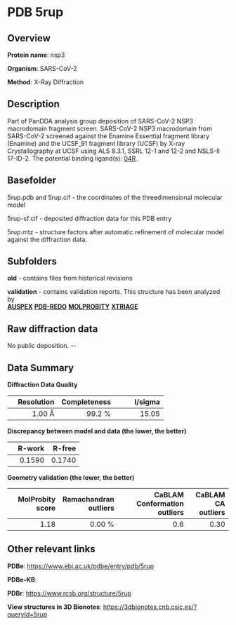 # PDB 5rup

## Overview

**Protein name**: nsp3

**Organism**: SARS-CoV-2

**Method**: X-Ray Diffraction

## Description

Part of PanDDA analysis group deposition of SARS-CoV-2 NSP3 macrodomain fragment screen. SARS-CoV-2 NSP3 macrodomain from SARS-CoV-2 screened against the Enamine Essential fragment library (Enamine) and the UCSF_91 fragment library (UCSF) by X-ray Crystallography at UCSF using ALS 8.3.1, SSRL 12-1 and 12-2 and NSLS-II 17-ID-2. The potential binding ligand(s): [04R](https://www.rcsb.org/ligand/04R).

## Basefolder

5rup.pdb and 5rup.cif - the coordinates of the threedimensional molecular model

5rup-sf.cif - deposited diffraction data for this PDB entry

5rup.mtz - structure factors after automatic refinement of molecular model against the diffraction data.

## Subfolders



**old** - contains files from historical revisions

**validation** - contains validation reports. This structure has been analyzed by <br>[**AUSPEX**](https://github.com/thorn-lab/coronavirus_structural_task_force/tree/master/pdb/nsp3/SARS-CoV-2/5rup/validation/auspex) [**PDB-REDO**](https://github.com/thorn-lab/coronavirus_structural_task_force/tree/master/pdb/nsp3/SARS-CoV-2/5rup/validation/pdb-redo) [**MOLPROBITY**](https://github.com/thorn-lab/coronavirus_structural_task_force/tree/master/pdb/nsp3/SARS-CoV-2/5rup/validation/molprobity) [**XTRIAGE**](https://github.com/thorn-lab/coronavirus_structural_task_force/blob/master/pdb/nsp3/SARS-CoV-2/5rup/validation/Xtriage_output.log)   



## Raw diffraction data

No public deposition. --<br> 

## Data Summary
**Diffraction Data Quality**

|   | Resolution | Completeness| I/sigma |
|---|-------------:|----------------:|--------------:|
|   |1.00 Å|99.2  %|<img width=50/>15.05|

**Discrepancy between model and data (the lower, the better)**

|   | **R-work**| **R-free**   
|---|-------------:|----------------:|           
||  0.1590|  0.1740|

**Geometry validation (the lower, the better)**

|   |**MolProbity<br>score**| **Ramachandran<br>outliers** | **CaBLAM<br>Conformation outliers** | **CaBLAM<br>CA outliers** |
|---|-------------:|----------------:|----------------:|----------------:|
||  1.18|  0.00 %|0.6|0.30|

 

 



## Other relevant links 
**PDBe**:  https://www.ebi.ac.uk/pdbe/entry/pdb/5rup

**PDBe-KB**:  
 
**PDBr**: https://www.rcsb.org/structure/5rup 

**View structures in 3D Bionotes**: https://3dbionotes.cnb.csic.es/?queryId=5rup

